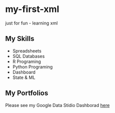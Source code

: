 # my-first-xml
just for fun - learning xml

## My Skills

- Spreadsheets
- SQL Databases
- R Programing
- Python Programing
- Dashboard
- State & ML

## My Portfolios

Please see my Google Data Stidio Dashborad [here](https://google.com)

